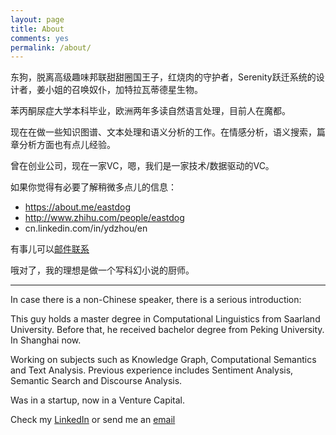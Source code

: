 ```yaml
---
layout: page
title: About
comments: yes
permalink: /about/
---
```



东狗，脱离高级趣味邦联甜甜圈国王子，红烧肉的守护者，Serenity跃迁系统的设计者，姜小姐的召唤奴仆，加特拉瓦蒂德星生物。

苯丙酮尿症大学本科毕业，欧洲两年多读自然语言处理，目前人在魔都。

现在在做一些知识图谱、文本处理和语义分析的工作。在情感分析，语义搜索，篇章分析方面也有点儿经验。

曾在创业公司，现在一家VC，嗯，我们是一家技术/数据驱动的VC。


如果你觉得有必要了解稍微多点儿的信息：

* https://about.me/eastdog
* http://www.zhihu.com/people/eastdog
* cn.linkedin.com/in/ydzhou/en

有事儿可以[邮件联系](yvtungchow@gmail.com)

哦对了，我的理想是做一个写科幻小说的厨师。

---

In case there is a non-Chinese speaker, there is a serious introduction:

This guy holds a master degree in Computational Linguistics from Saarland University. Before that, he received bachelor degree from Peking University. In Shanghai now.

Working on subjects such as Knowledge Graph, Computational Semantics and Text Analysis. Previous experience includes Sentiment Analysis, Semantic Search and Discourse Analysis.

Was in a startup, now in a Venture Capital.

Check my [LinkedIn](cn.linkedin.com/in/ydzhou/en) or send me an [email](yvtungchow@gmail.com)





